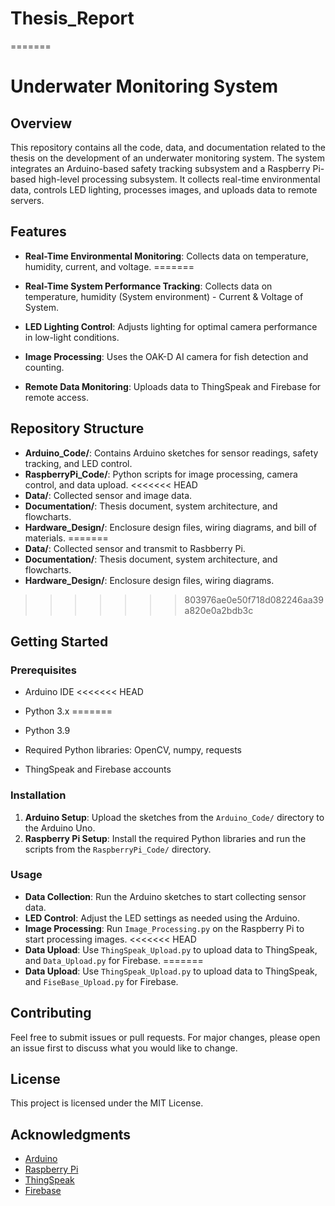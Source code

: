 # Thesis_Report

=======

# Underwater Monitoring System



## Overview
This repository contains all the code, data, and documentation related to the thesis on the development of an underwater monitoring system. The system integrates an Arduino-based safety tracking subsystem and a Raspberry Pi-based high-level processing subsystem. It collects real-time environmental data, controls LED lighting, processes images, and uploads data to remote servers.

## Features

- **Real-Time Environmental Monitoring**: Collects data on temperature, humidity, current, and voltage.
=======
- **Real-Time System Performance Tracking**: Collects data on temperature, humidity (System environment) - Current & Voltage of System.

- **LED Lighting Control**: Adjusts lighting for optimal camera performance in low-light conditions.
- **Image Processing**: Uses the OAK-D AI camera for fish detection and counting.
- **Remote Data Monitoring**: Uploads data to ThingSpeak and Firebase for remote access.

## Repository Structure
- **Arduino_Code/**: Contains Arduino sketches for sensor readings, safety tracking, and LED control.
- **RaspberryPi_Code/**: Python scripts for image processing, camera control, and data upload.
<<<<<<< HEAD
- **Data/**: Collected sensor and image data.
- **Documentation/**: Thesis document, system architecture, and flowcharts.
- **Hardware_Design/**: Enclosure design files, wiring diagrams, and bill of materials.
=======
- **Data/**: Collected sensor and transmit to Rasbberry Pi.
- **Documentation/**: Thesis document, system architecture, and flowcharts.
- **Hardware_Design/**: Enclosure design files, wiring diagrams.
>>>>>>> 803976ae0e50f718d082246aa39a820e0a2bdb3c

## Getting Started
### Prerequisites
- Arduino IDE
<<<<<<< HEAD
- Python 3.x
=======
- Python 3.9

- Required Python libraries: OpenCV, numpy, requests
- ThingSpeak and Firebase accounts

### Installation
1. **Arduino Setup**: Upload the sketches from the `Arduino_Code/` directory to the Arduino Uno.
2. **Raspberry Pi Setup**: Install the required Python libraries and run the scripts from the `RaspberryPi_Code/` directory.

### Usage
- **Data Collection**: Run the Arduino sketches to start collecting sensor data.
- **LED Control**: Adjust the LED settings as needed using the Arduino.
- **Image Processing**: Run `Image_Processing.py` on the Raspberry Pi to start processing images.
<<<<<<< HEAD
- **Data Upload**: Use `ThingSpeak_Upload.py` to upload data to ThingSpeak, and `Data_Upload.py` for Firebase.
=======
- **Data Upload**: Use `ThingSpeak_Upload.py` to upload data to ThingSpeak, and `FiseBase_Upload.py` for Firebase.

## Contributing
Feel free to submit issues or pull requests. For major changes, please open an issue first to discuss what you would like to change.

## License
This project is licensed under the MIT License.

## Acknowledgments
- [Arduino](https://www.arduino.cc/)
- [Raspberry Pi](https://www.raspberrypi.org/)
- [ThingSpeak](https://thingspeak.com/)
- [Firebase](https://firebase.google.com/)
